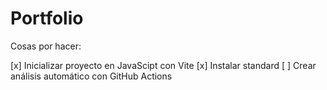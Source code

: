 # Portfolio

Cosas por hacer:

[x] Inicializar proyecto en JavaScipt con Vite
[x] Instalar standard
[ ] Crear análisis automático con GitHub Actions
